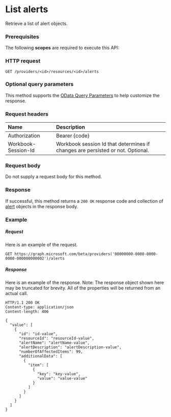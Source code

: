 # List alerts

Retrieve a list of alert objects.
### Prerequisites
The following **scopes** are required to execute this API: 
### HTTP request
<!-- { "blockType": "ignored" } -->
```http
GET /providers/<id>/resources/<id>/alerts
```
### Optional query parameters
This method supports the [OData Query Parameters](http://graph.microsoft.io/docs/overview/query_parameters) to help customize the response.

### Request headers
| Name      |Description|
|:----------|:----------|
| Authorization  | Bearer {code}|
| Workbook-Session-Id  | Workbook session Id that determines if changes are persisted or not. Optional.|

### Request body
Do not supply a request body for this method.
### Response
If successful, this method returns a `200 OK` response code and collection of [alert](../resources/alert.md) objects in the response body.
### Example
##### Request
Here is an example of the request.
<!-- {
  "blockType": "request",
  "name": "get_alerts"
}-->
```http
GET https://graph.microsoft.com/beta/providers('00000000-0000-0000-0000-000000000002')/alerts
```
##### Response
Here is an example of the response. Note: The response object shown here may be truncated for brevity. All of the properties will be returned from an actual call.
<!-- {
  "blockType": "response",
  "truncated": true,
  "@odata.type": "microsoft.graph.alert",
  "isCollection": true
} -->
```http
HTTP/1.1 200 OK
Content-type: application/json
Content-length: 406

{
  "value": [
    {
      "id": "id-value",
      "resourceId": "resourceId-value",
      "alertName": "alertName-value",
      "alertDescription": "alertDescription-value",
      "numberOfAffectedItems": 99,
      "additionalData": [
        {
          "item": [
            {
              "key": "key-value",
              "value": "value-value"
            }
          ]
        }
      ]
    }
  ]
}
```

<!-- uuid: 8fcb5dbc-d5aa-4681-8e31-b001d5168d79
2015-10-25 14:57:30 UTC -->
<!-- {
  "type": "#page.annotation",
  "description": "List alerts",
  "keywords": "",
  "section": "documentation",
  "tocPath": ""
}-->